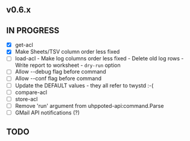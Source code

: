 ## v0.6.x

## IN PROGRESS

- [x] get-acl
- [x] Make Sheets/TSV column order less fixed
- [ ] load-acl
      - Make log columns order less fixed
      - Delete old log rows
      - Write report to worksheet
      - `dry-run` option
- [ ] Allow --debug flag before command
- [ ] Allow --conf flag before command
- [ ] Update the DEFAULT values - they all refer to twystd :-(
- [ ] compare-acl
- [ ] store-acl
- [ ] Remove 'run' argument from uhppoted-api:command.Parse
- [ ] GMail API notifications (?)

## TODO

